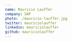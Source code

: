 ```yaml
---
name: Mauricio Lauffer
company: SAP
photo: ./mauricio-lauffer.jpg
twitter: mauriciolauffer
linkedin: mauriciolauffer
github: mauriciolauffer
---
```

